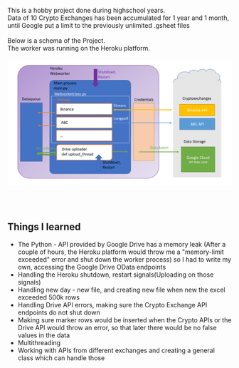 This is a hobby project done during highschool years.<br>
Data of 10 Crypto Exchanges has been accumulated for 1 year and 1 month, <br>until Google put a limit to the previously unlimited .gsheet files
<br><br>
Below is a schema of the Project.<br>
The worker was running on the Heroku platform.<br><br>
![](schema.png)

<br><br>
## Things I learned
- The Python - API provided by Google Drive has a memory leak (After a couple of hours, the Heroku platform would throw me a "memory-limit exceeded" error and shut down the worker process)
so I had to write my own, accessing the Google Drive OData endpoints
- Handling the Heroku shutdown, restart signals(Uploading on those signals)
- Handling new day - new file, and creating new file when new the excel exceeded 500k rows
- Handling Drive API errors, making sure the Crypto Exchange API endpoints do not shut down
- Making sure marker rows would be inserted when the Crypto APIs or the Drive API would throw an error, so that later there would be no false values in the data
- Multithreading
- Working with APIs from different exchanges and creating a general class which can handle those


